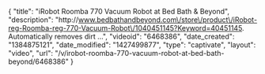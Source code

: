 {
    "title": "iRobot Roomba 770 Vacuum Robot at Bed Bath & Beyond",
    "description": "http:\/\/www.bedbathandbeyond.com\/store\/product\/iRobot-reg-Roomba-reg-770-Vacuum-Robot\/1040451145?Keyword=40451145. Automatically removes dirt ...",
    "videoid": "6468386",
    "date_created": "1384875121",
    "date_modified": "1427499877",
    "type": "captivate",
    "layout": "video",
    "url": "\/v\/irobot-roomba-770-vacuum-robot-at-bed-bath-beyond\/6468386"
}
